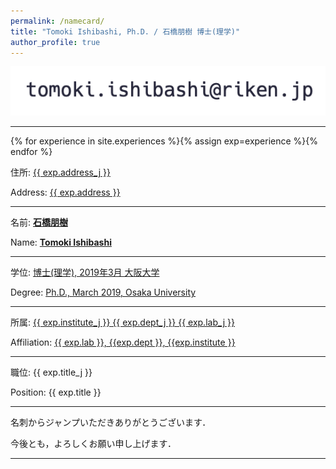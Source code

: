 ```yaml
---
permalink: /namecard/
title: "Tomoki Ishibashi, Ph.D. / 石橋朋樹 博士(理学)"
author_profile: true
---
```


<script type="text/javascript">
function convertLetter5_shtml(t, p){
var s = "", letter = "";
for(var i = 0; i<t.length; i++){
letter = t.charCodeAt(i);
s += String.fromCharCode(letter + p);
}
return s;
}
var em_shtml1 = convertLetter5_shtml(String.fromCharCode(111, 106, 104, 106, 102, 100, 41, 100, 110, 99, 100, 93, 92, 110, 99, 100)+String.fromCharCode(59, 109, 100, 102, 96, 105, 41, 101, 107), 5);
var em_shtml2 = convertLetter5_shtml(String.fromCharCode(101,110,107,101,110,107,112,107,105,107,103)+String.fromCharCode(101,60,99,105,93,101,104,42,95,107,105), 4);
var ph_shtml1 = convertLetter5_shtml(String.fromCharCode(40,53,46,42,45,50,45,42,48,50,45,47,42,50,54,49,47), 3);
var ph_shtml2 = convertLetter5_shtml(String.fromCharCode(40,53,46,42,45,54,45,42,46,51,52,50,42,45,49,48,45), 3);

document.write("Business e"+"-"+"m"+"ail a"+"ddr"+"es"+"s: <a href=\"ma"+"ilt"+"o:"+em_shtml1+"\">"+em_shtml1+"</a><br>");
document.write("Private e"+"-"+"m"+"ail a"+"ddr"+"es"+"s: <a href=\"ma"+"ilt"+"o:"+em_shtml2+"\">"+em_shtml2+"</a><br><br>");
document.write("Business p"+"hon"+"e nu"+"mbe"+"r: " + ph_shtml1 + "<br>");
</script>
<noscript><img src="/images/mailto.png"></noscript>

---
 
{% for experience in site.experiences %}{% assign exp=experience %}{% endfor %}

住所: <a href="{{ exp.address_url_j }}" target="_blank" rel="noopener noreferrer">{{ exp.address_j }}</a>

Address: <a href="{{ exp.address_url }}" target="_blank" rel="noopener noreferrer">{{ exp.address }}</a>

---

名前: <b><u>石橋朋樹</u></b>

Name: <b><u>Tomoki Ishibashi</u></b>

---

学位: [博士(理学), 2019年3月 大阪大学](../images/学位記.jpg)

Degree: [Ph.D., March 2019, Osaka University](../images/学位記.jpg)

---

所属: <a href="{{ exp.venueurl }}" target="_blank" rel="noopener noreferrer">{{ exp.institute_j }} {{ exp.dept_j }} {{ exp.lab_j }}</a>

Affiliation: <a href="{{ exp.venueurl }}" target="_blank" rel="noopener noreferrer">{{ exp.lab }}, {{exp.dept }}, {{exp.institute }}</a>

---

職位: {{ exp.title_j }}

Position: {{ exp.title }}

---

名刺からジャンプいただきありがとうございます．

<!--

最近，「もっとキツい性格の人だと思っていた」と言われることが増えてきたのですが，実際のところ，浮かれポンチの超極楽トンボ (極楽のさらに上，「超極楽」の運動場を整地するために使われるトンボのこと) として生きているので警戒は不要です．

<img src="/images/heavens_tombo.png" alt="超極楽トンボの図" width="50%">

あと，とても重要なことなのですが，好きなバンドは[鈴木実貴子ズ](https://www.youtube.com/watch?v=uQkddcoMLbg&list=PLGFcgF89YT2L1YgQZt4k31XLdYKWKQfES)です．学生時代からずっと応援しているバンドで，鈴木実貴子ズの曲を聴いて彼女らの話さえしてもらえれば私はだいたいゴキゲンになります．

-->

今後とも，よろしくお願い申し上げます．

---

<script src="https://utteranc.es/client.js"
        repo="ishibaki/ishibaki.github.io"
        issue-term="title"
        theme="github-light"
        crossorigin="anonymous"
        async>
</script>
